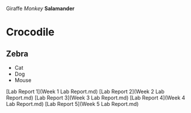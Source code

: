 Giraffe
*Monkey*
**Salamander**
# Crocodile
## Zebra
- Cat
- Dog
- Mouse

[Lab Report 1](Week 1 Lab Report.md)
[Lab Report 2](Week 2 Lab Report.md)
[Lab Report 3](Week 3 Lab Report.md)
[Lab Report 4](Week 4 Lab Report.md)
[Lab Report 5](Week 5 Lab Report.md)
